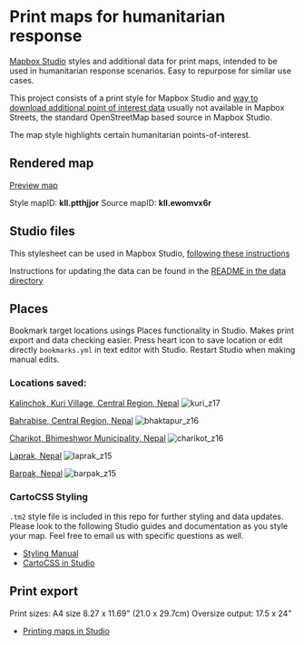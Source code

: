 # Print maps for humanitarian response

[Mapbox Studio](https://www.mapbox.com/mapbox-studio) styles and additional data for print maps, intended to be used in humanitarian response scenarios. Easy to repurpose for similar use cases.

This project consists of a print style for Mapbox Studio and [way to download additional point of interest data](https://github.com/osmlab/mapbox-studio-humanitarian-print.tm2/tree/master/data) usually not available in Mapbox Streets, the standard OpenStreetMap based source in Mapbox Studio.

The map style highlights certain humanitarian points-of-interest.

## Rendered map

[Preview map](https://api.tiles.mapbox.com/v4/kll.ptthjjor/page.html?access_token=pk.eyJ1Ijoia2xsIiwiYSI6IktVRUtfQnMifQ.GJAHJPvusgK_f0NsSXS8QA#8/28.580/84.034) 

Style mapID: **kll.ptthjjor**
Source mapID: **kll.ewomvx6r**

## Studio files

This stylesheet can be used in Mapbox Studio, [following these instructions](https://www.mapbox.com/help/github-style/)

Instructions for updating the data can be found in the [README in the data directory](https://github.com/osmlab/mapbox-studio-humanitarian-print.tm2/tree/master/data)

## Places 

Bookmark target locations usings Places functionality in Studio. Makes print export and data checking easier. Press heart icon to save location or edit directly `bookmarks.yml` in text editor with Studio. Restart Studio when making manual edits.

### Locations saved:

[Kalinchok, Kuri Village, Central Region, Nepal](https://api.tiles.mapbox.com/v4/kll.ptthjjor/page.html?access_token=pk.eyJ1Ijoia2xsIiwiYSI6IktVRUtfQnMifQ.GJAHJPvusgK_f0NsSXS8QA#17/27.74714/86.03230)
![kuri_z17](https://cloud.githubusercontent.com/assets/4587826/7359571/b010b5d0-ed0d-11e4-8471-80364a0a042e.png)

[Bahrabise, Central Region, Nepal](https://api.tiles.mapbox.com/v4/kll.ptthjjor/page.html?access_token=pk.eyJ1Ijoia2xsIiwiYSI6IktVRUtfQnMifQ.GJAHJPvusgK_f0NsSXS8QA#14/27.7970573/85.9195447)
![bhaktapur_z16](https://cloud.githubusercontent.com/assets/4587826/7359618/58ae6142-ed0e-11e4-80ee-5d4390086f04.png)

[Charikot, Bhimeshwor Municipality, Nepal](https://api.tiles.mapbox.com/v4/kll.ptthjjor/page.html?access_token=pk.eyJ1Ijoia2xsIiwiYSI6IktVRUtfQnMifQ.GJAHJPvusgK_f0NsSXS8QA#16/27.6667/86.0529)
![charikot_z16](https://cloud.githubusercontent.com/assets/4587826/7359627/82e96402-ed0e-11e4-995c-df9f98b2ce55.png)

[Laprak, Nepal](https://api.tiles.mapbox.com/v4/kll.ptthjjor/page.html?access_token=pk.eyJ1Ijoia2xsIiwiYSI6IktVRUtfQnMifQ.GJAHJPvusgK_f0NsSXS8QA#15/28.2119/84.8069)
![laprak_z15](https://cloud.githubusercontent.com/assets/4587826/7359646/ac16df4e-ed0e-11e4-8b7e-02dc6219e8b8.png)

[Barpak, Nepal](https://api.tiles.mapbox.com/v4/kll.ptthjjor/page.html?access_token=pk.eyJ1Ijoia2xsIiwiYSI6IktVRUtfQnMifQ.GJAHJPvusgK_f0NsSXS8QA#16/28.2016/84.7448)
![barpak_z15](https://cloud.githubusercontent.com/assets/4587826/7359664/f225b76c-ed0e-11e4-9711-9932747b51f3.png)

### CartoCSS Styling

`.tm2` style file is included in this repo for further styling and data updates. Please look to the following Studio guides and documentation as you style your map. Feel free to email us with specific questions as well.

 - [Styling Manual](https://www.mapbox.com/guides/style-manual/)
 - [CartoCSS in Studio](https://www.mapbox.com/guides/cartocss-in-studio/)

## Print export

Print sizes: A4 size 8.27 x 11.69" (21.0 x 29.7cm) 
Oversize output: 17.5 x 24"

 - [Printing maps in Studio](https://www.mapbox.com/guides/print/)


